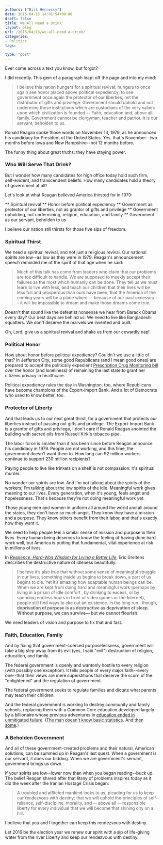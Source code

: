 ```yaml
---
authors: ["Bill Hennessy"]
date: 2015-04-15 14:01:54+00:00
draft: false
title: We All Need a Drink
layout: blog
url: /2015/04/15/we-all-need-a-drink/
categories:
- Politics
tags:

type: "post"
---
```


Ever come across a text you know, but forgot?

I did recently. This gem of a paragraph leapt off the page and into my mind:



> I believe this nation hungers for a spiritual revival; hungers to once again see honor placed above political expediency; to see government once again the protector of our liberties, not the distributor of gifts and privilege. Government should uphold and not undermine those institutions which are custodians of the very values upon which civilization is founded -- Faith, education and, above all, family. Government cannot be clergyman, teacher and patriot. It is our servant, beholden to us.



Ronald Reagan spoke those words on November 13, 1979, as he announced his candidacy for President of the United States. Yes, that's November--two months before Iowa and New Hampshire--not 12 months before.

The funny thing about great truths: they have staying power.



### Who Will Serve That Drink?



But I wonder how many candidates for high office today hold such firm, self-evident, and transcendent beliefs. How many candidates hold a theory of government at all?

Let's look at what Reagan believed America thirsted for in 1979:




** Spiritual revival
** Honor before political expediency
** Government as protector of our liberties, not as grantor of gifts and privilege
** Government upholding, not undermining, religion, education, and family
** Government as our servant, beholden to us


I believe our nation still thirsts for those five sips of freedom.



### Spiritual Thirst



We need a spiritual revival, and not just a religious revival. Our national spirits are low--as low as they were in 1979. Reagan's announcement speech reminded me of the spirit of that age when he said:



> Much of this talk has come from leaders who claim that our problems are too difficult to handle. We are supposed to meekly accept their failures as the most which humanly can be done. They tell us we must learn to live with less, and teach our children that their lives will be less full and prosperous than ours have been; that the America of the coming years will be a place where -- because of our past excesses -- it will be impossible to dream and make those dreams come true.



Doesn't that sound like the defeatist nonsense we hear from Barack Obama every day? Our best days are behind us. We need to live like Bangladeshi squatters. We don't deserve the marvels we invented and built.

Oh, Lord, give us a spiritual revival and shake us from our cowardly nap!



### Political Honor



How about honor before political expediency? Couldn't we use a little of that? In Jefferson City, some good Republicans (and I mean good ones) are prepared to accept the politically expedient [Prescription Drug Monitoring bill](https://hennessysview.com/2015/04/13/whats-in-your-medicine-cabinet/) over the honor (and loneliness) of remaining the last state to grant her citizens privacy in healthcare.

Political expediency rules the day in Washington, too, where Republicans have become champions of the Export-Import Bank. And a lot of Democrats who used to know better, too.



### Protector of Liberty



And that leads us to our next great thirst, for a government that protects our liberties instead of passing out gifts and privilege. The Export-Import Bank is a grantor of gifts and privilege, I don't care if Ronald Reagan anointed the building with sacred oils from Russell Kirk's tobacco pipe.

The labor force is smaller than it has been since before Reagan announce his candidacy in 1979. People are not working, and this time, the government doesn't want them to. How long can 92 million workers continue to support 230 million recipients?

Paying people to live like trinkets on a shelf is not compassion: it's spiritual murder.

No wonder our spirits are low. And I'm not talking about the spirits of the workers; I'm talking about the low spirits of the idle. Meaningful work gives meaning to our lives. Every generation, when it's young, feels angst and hopelessness. That's because they're not doing meaningful work yet.

Those young men and women in uniform all around the world and all around the states, they don't have so much angst. They know they have a mission and a purpose. They know others benefit from their labor, and that's exactly how they want it.

We need to help people feel a similar sense of mission and purpose in their lives. Every human being deserves to know the feeling of having done hard work well, but America is putting that fundamental, vital experience at risk in millions of lives.

In [_Resilience: Hard-Won Wisdom for Living a Better Life_](https://www.amazon.com/Resilience-Hard-Won-Wisdom-Living-Better/dp/054432398X/ref=sr_1_1?ie=UTF8&qid=1429070133&sr=8-1&keywords=resilience), Eric Greitens describes the destructive nature of idleness beautifully:



> I believe it’s also true that without some sense of meaningful struggle in our lives, something inside us begins to break down, a part of us begins to die. Yet it’s amazing how adaptable human beings can be. When we are kept from doing hard and meaningful work (perhaps by living in a prison of idle comfort , by drinking to excess, or by spending endless hours in front of video games or the Internet), people still find ways to eke out an existence. In the long run , though, **deprivation of purpose is as destructive as deprivation of sleep. Without purpose, we can survive— but we cannot flourish.**



We need leaders of vision and purpose to fix that and fast.



### Faith, Education, Family



And by fixing that government-coerced purposelessness, government will take a big step away from its evil (yes, I said "evil") destruction of religion, education, and family.

The federal government is openly and wantonly hostile to every religion (with possibly one exception). It tells people of every major faith--every one--that their views are mere superstitions that deserve the scorn of the "enlightened" and the regulation of government.

The federal government seeks to regulate families and dictate what parents may teach their children.

And the federal government is working to destroy community and family schools, replacing them with a Common Core education developed largely by a billionaire whose previous adventures in [education ended in unmitigated failure](https://marginalrevolution.com/marginalrevolution/2010/09/the-small-schools-myth.html). ([The man doesn't know basic statistics](https://www.maritzmotivation.com/blog/uncategorized/avoid-bill-gates-billion-dollar-mistake/). And[ then some](https://junkcharts.typepad.com/junk_charts/2011/04/bill-gates-should-hire-a-statistical-advisor.html).)



### A Beholden Government



And all of these government-created problems and their natural, American solutions, can be summed up in Reagan's last quest. When a government is our servant, it does our bidding. When we are government's servant, government brings us down.

If your spirits are low--lower now than when you began reading--buck up. The belief Reagan shared after that litany of problems inspires today as it did the week after the Iranian Hostage Crisis began:



> A troubled and afflicted mankind looks to us, pleading for us to keep our rendezvous with destiny; that we will uphold the principles of self-reliance, self-discipline, morality, and -- above all -- responsible liberty for every individual that we will become that shining city on a hill.

I believe that you and I together can keep this rendezvous with destiny.



Let 2016 be the election year we renew our spirit with a sip of life-giving water from the river Liberty and keep our rendezvous with destiny.



